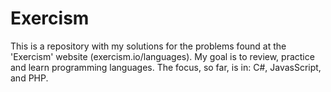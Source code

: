 # Exercism
This is a repository with my solutions for the problems found at the 'Exercism' website (exercism.io/languages). My goal is to review, practice and learn programming languages. The focus, so far, is in: C#, JavasScript, and PHP.
